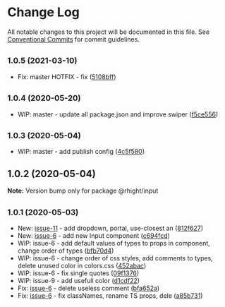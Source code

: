 # Change Log

All notable changes to this project will be documented in this file.
See [Conventional Commits](https://conventionalcommits.org) for commit guidelines.

## <small>1.0.5 (2021-03-10)</small>

* Fix: master HOTFIX - fix ([5108bff](https://github.com/vvysokiy/rhight/commit/5108bff))





## <small>1.0.4 (2020-05-20)</small>

* WIP: master - update all package.json and improve swiper ([f5ce556](https://github.com/vvysokiy/rhight/commit/f5ce556))





## <small>1.0.3 (2020-05-04)</small>

* WIP: master - add publish config ([4c5f580](https://github.com/vvysokiy/rhight/commit/4c5f580))





## 1.0.2 (2020-05-04)

**Note:** Version bump only for package @rhight/input





## <small>1.0.1 (2020-05-03)</small>

* New: [issue-11](https://github.com/vvysokiy/rhight/issues/11) - add dropdown, portal, use-closest an ([812f627](https://github.com/vvysokiy/rhight/commit/812f627))
* New: [issue-6](https://github.com/vvysokiy/rhight/issues/6) - add new Input component ([c694fcd](https://github.com/vvysokiy/rhight/commit/c694fcd))
* WIP: issue-6 - add default values of types to props in component, change order of types ([bfb70d4](https://github.com/vvysokiy/rhight/commit/bfb70d4))
* WIP: issue-6 - change order of css styles, add comments to types, delete unused color in colors.css ([452abac](https://github.com/vvysokiy/rhight/commit/452abac))
* WIP: issue-6 - fix single quotes ([09f1376](https://github.com/vvysokiy/rhight/commit/09f1376))
* WIP: issue-9 - add usefull color ([d1cdf22](https://github.com/vvysokiy/rhight/commit/d1cdf22))
* Fix: [issue-6](https://github.com/vvysokiy/rhight/issues/6) - delete useless comment ([bfa652a](https://github.com/vvysokiy/rhight/commit/bfa652a))
* Fix: [issue-6](https://github.com/vvysokiy/rhight/issues/6) - fix classNames, rename TS  props, dele ([a85b731](https://github.com/vvysokiy/rhight/commit/a85b731))
